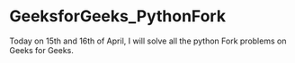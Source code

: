 # GeeksforGeeks_PythonFork
Today on 15th and 16th of April, I will solve all the python Fork problems on Geeks for Geeks.
